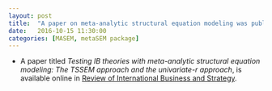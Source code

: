 ```yaml
---
layout: post
title:  "A paper on meta-analytic structural equation modeling was published"
date:   2016-10-15 11:30:00
categories: [MASEM, metaSEM package]
---
```


* A paper titled *Testing IB theories with meta-analytic structural equation modeling: The TSSEM approach and the univariate-r approach*, is available online in [Review of International Business and Strategy][1].

[1]: http://www.emeraldinsight.com/doi/abs/10.1108/RIBS-04-2016-0022
